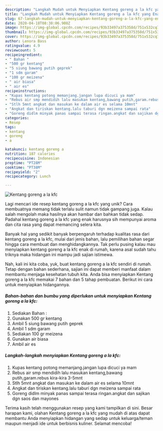 ```yaml
---
description: "Langkah Mudah untuk Menyiapkan Kentang goreng a la kfc yang Enak Banget"
title: "Langkah Mudah untuk Menyiapkan Kentang goreng a la kfc yang Enak Banget"
slug: 67-langkah-mudah-untuk-menyiapkan-kentang-goreng-a-la-kfc-yang-enak-banget
date: 2020-04-18T08:38:06.908Z
image: https://img-global.cpcdn.com/recipes/93b33497a375358d/751x532cq70/kentang-goreng-a-la-kfc-foto-resep-utama.jpg
thumbnail: https://img-global.cpcdn.com/recipes/93b33497a375358d/751x532cq70/kentang-goreng-a-la-kfc-foto-resep-utama.jpg
cover: https://img-global.cpcdn.com/recipes/93b33497a375358d/751x532cq70/kentang-goreng-a-la-kfc-foto-resep-utama.jpg
author: Lenora Bass
ratingvalue: 4.9
reviewcount: 5
recipeingredient:
- " Bahan "
- "500 gr kentang"
- "5 siung bawang putih geprek"
- "1 sdm garam"
- "100 gr meizena"
- " air biasa"
- " air es"
recipeinstructions:
- "Kupas kentang potong memanjang.jangan lupa dicuci ya mam"
- "Rebus air smp mendidih lalu masukan kentang,bawang putih,garam.rebus kira-kira 3-5mnt"
- "Stlh 5mnt angkat dan masukan ke dalam air es selama 10mnt"
- "Angkat dan tiriskan kentang.lalu taburi dgn meizena sampai rata"
- "Goreng didlm minyak panas sampai terasa ringan.angkat dan sajikan dgn saos dan mayones"
categories:
- Resep
tags:
- kentang
- goreng
- a

katakunci: kentang goreng a 
nutrition: 187 calories
recipecuisine: Indonesian
preptime: "PT28M"
cooktime: "PT38M"
recipeyield: "2"
recipecategory: Lunch

---
```



![Kentang goreng a la kfc](https://img-global.cpcdn.com/recipes/93b33497a375358d/751x532cq70/kentang-goreng-a-la-kfc-foto-resep-utama.jpg)

Lagi mencari ide resep kentang goreng a la kfc yang unik? Cara membuatnya memang tidak terlalu sulit namun tidak gampang juga. Kalau salah mengolah maka hasilnya akan hambar dan bahkan tidak sedap. Padahal kentang goreng a la kfc yang enak harusnya sih mempunyai aroma dan cita rasa yang dapat memancing selera kita.



Banyak hal yang sedikit banyak berpengaruh terhadap kualitas rasa dari kentang goreng a la kfc, mulai dari jenis bahan, lalu pemilihan bahan segar hingga cara membuat dan menghidangkannya. Tak perlu pusing kalau mau menyiapkan kentang goreng a la kfc enak di rumah, karena asal sudah tahu triknya maka hidangan ini mampu jadi sajian istimewa.


Nah, kali ini kita coba, yuk, buat kentang goreng a la kfc sendiri di rumah. Tetap dengan bahan sederhana, sajian ini dapat memberi manfaat dalam membantu menjaga kesehatan tubuh kita. Anda bisa menyiapkan Kentang goreng a la kfc memakai 7 bahan dan 5 tahap pembuatan. Berikut ini cara untuk menyiapkan hidangannya.

<!--inarticleads1-->

##### Bahan-bahan dan bumbu yang diperlukan untuk menyiapkan Kentang goreng a la kfc:

1. Sediakan  Bahan :
1. Gunakan 500 gr kentang
1. Ambil 5 siung bawang putih geprek
1. Ambil 1 sdm garam
1. Sediakan 100 gr meizena
1. Gunakan  air biasa
1. Ambil  air es




<!--inarticleads2-->

##### Langkah-langkah menyiapkan Kentang goreng a la kfc:

1. Kupas kentang potong memanjang.jangan lupa dicuci ya mam
1. Rebus air smp mendidih lalu masukan kentang,bawang putih,garam.rebus kira-kira 3-5mnt
1. Stlh 5mnt angkat dan masukan ke dalam air es selama 10mnt
1. Angkat dan tiriskan kentang.lalu taburi dgn meizena sampai rata
1. Goreng didlm minyak panas sampai terasa ringan.angkat dan sajikan dgn saos dan mayones




Terima kasih telah menggunakan resep yang kami tampilkan di sini. Besar harapan kami, olahan Kentang goreng a la kfc yang mudah di atas dapat membantu Anda menyiapkan hidangan yang sedap untuk keluarga/teman maupun menjadi ide untuk berbisnis kuliner. Selamat mencoba!
